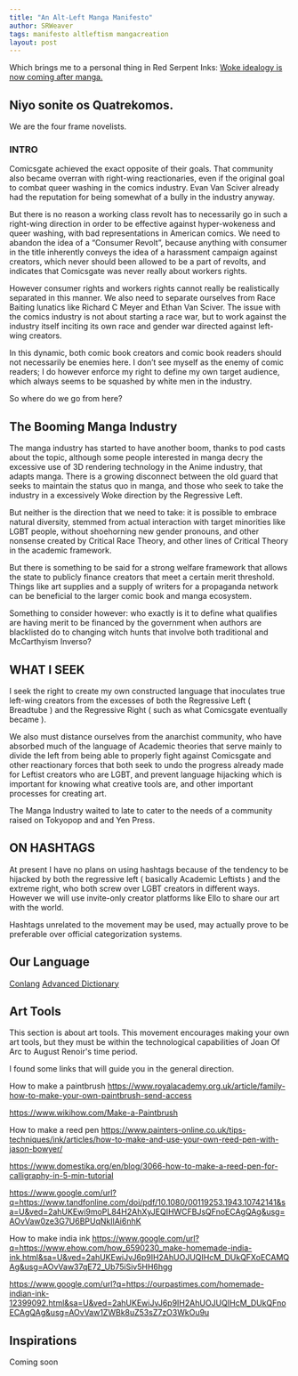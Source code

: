 ```yaml
---
title: "An Alt-Left Manga Manifesto"
author: SRWeaver
tags: manifesto altleftism mangacreation
layout: post
---
```

Which brings me to a personal thing in Red Serpent Inks: [Woke idealogy is now coming after manga.](
https://mangainlibraries.com/)

## Niyo sonite os Quatrekomos.
We are the four frame novelists.

### INTRO
Comicsgate achieved the exact opposite of their goals. That community also became overran with right-wing reactionaries, even if the original goal to combat queer washing in the comics industry. Evan Van Sciver already had the reputation for being somewhat of a bully in the industry anyway.

But there is no reason a working class revolt has to necessarily go in such a right-wing direction in order to be effective against hyper-wokeness and queer washing, with bad representations in American comics. We need to abandon the idea of a “Consumer Revolt”, because anything with consumer in the title inherently conveys the idea of a harassment campaign against creators, which never should been allowed to be a part of revolts, and indicates that Comicsgate was never really about workers rights.

However consumer rights and workers rights cannot really be realistically separated in this manner. We also need to separate ourselves from Race Baiting lunatics like Richard C Meyer and Ethan Van Sciver. The issue with the comics industry is not about starting a race war, but to work against the industry itself inciting its own race and gender war directed against left-wing creators.

In this dynamic, both comic book creators and comic book readers should not necessarily be enemies here. I don’t see myself as the enemy of comic readers; I do however enforce my right to define my own target audience, which always seems to be squashed by white men in the industry.

So where do we go from here?

## The Booming Manga Industry
The manga industry has started to have another boom, thanks to pod casts about the topic, although some people interested in manga decry the excessive use of 3D rendering technology in the Anime industry, that adapts manga. There is a growing disconnect between the old guard that seeks to maintain the status quo in manga, and those who seek to take the industry in a excessively Woke direction by the Regressive Left.

But neither is the direction that we need to take: it is possible to embrace natural diversity, stemmed from actual interaction with target minorities like LGBT people, without shoehorning new gender pronouns, and other nonsense created by Critical Race Theory, and other lines of Critical Theory in the academic framework.

But there is something to be said for a strong welfare framework that allows the state to publicly finance creators that meet a certain merit threshold. Things like art supplies and a supply of writers for a propaganda network can be beneficial to the larger comic book and manga ecosystem.

Something to consider however: who exactly is it to define what qualifies are having merit to be financed by the government when authors are blacklisted do to changing witch hunts that involve both traditional and McCarthyism Inverso?

## WHAT I SEEK
I seek the right to create my own constructed language that inoculates true left-wing creators from the excesses of both the Regressive Left ( Breadtube ) and the Regressive Right ( such as what Comicsgate eventually became ).

We also must distance ourselves from the anarchist community, who have absorbed much of the language of Academic theories that serve mainly to divide the left from being able to properly fight against Comicsgate and other reactionary forces that both seek to undo the progress already made for Leftist creators who are LGBT, and prevent language hijacking which is important for knowing what creative tools are, and other important processes for creating art.

The Manga Industry waited to late to cater to the needs of a community raised on Tokyopop and and Yen Press.

## ON HASHTAGS
At present I have no plans on using hashtags because of the tendency to be hijacked by both the regressive left ( basically Academic Leftists ) and the extreme right, who both screw over LGBT creators in different ways. However we will use invite-only creator platforms like Ello to share our art with the world.

Hashtags unrelated to the movement may be used, may actually prove to be preferable over official categorization systems.

## Our Language
[Conlang](https://lwflouisa.github.io/FraponicConlang)
[Advanced Dictionary](https://lwflouisa.github.io/FraponicDict)

## Art Tools
This section is about art tools. This movement encourages making your own art tools, but they must be within the technological capabilities of Joan Of Arc to August Renoir's time period.

I found some links that will guide you in the general direction.

How to make a paintbrush
https://www.royalacademy.org.uk/article/family-how-to-make-your-own-paintbrush-send-access 

https://www.wikihow.com/Make-a-Paintbrush 

How to make a reed pen
https://www.painters-online.co.uk/tips-techniques/ink/articles/how-to-make-and-use-your-own-reed-pen-with-jason-bowyer/ 

https://www.domestika.org/en/blog/3066-how-to-make-a-reed-pen-for-calligraphy-in-5-min-tutorial 

https://www.google.com/url?q=https://www.tandfonline.com/doi/pdf/10.1080/00119253.1943.10742141&sa=U&ved=2ahUKEwi9moPL84H2AhXyJEQIHWCFBJsQFnoECAgQAg&usg=AOvVaw0ze3G7U6BPUqNkIlAi6nhK 

How to make india ink
https://www.google.com/url?q=https://www.ehow.com/how_6590230_make-homemade-india-ink.html&sa=U&ved=2ahUKEwiJvJ6p9IH2AhUOJUQIHcM_DUkQFXoECAMQAg&usg=AOvVaw37qE72_Ub75iSiv5HH6hgg 

https://www.google.com/url?q=https://ourpastimes.com/homemade-indian-ink-12399092.html&sa=U&ved=2ahUKEwiJvJ6p9IH2AhUOJUQIHcM_DUkQFnoECAgQAg&usg=AOvVaw1ZWBk8uZ53sZ7zO3WkOu9u

## Inspirations
Coming soon
